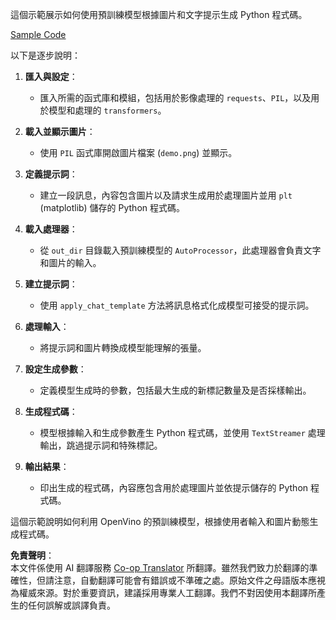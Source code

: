 <!--
CO_OP_TRANSLATOR_METADATA:
{
  "original_hash": "d7d7afa242a4a041ff4193546d4baf16",
  "translation_date": "2025-05-08T05:26:56+00:00",
  "source_file": "md/02.Application/04.Vision/Phi3/E2E_OpenVino_Phi3Vision.md",
  "language_code": "tw"
}
-->
這個示範展示如何使用預訓練模型根據圖片和文字提示生成 Python 程式碼。

[Sample Code](../../../../../../code/06.E2E/E2E_OpenVino_Phi3-vision.ipynb)

以下是逐步說明：

1. **匯入與設定**：
   - 匯入所需的函式庫和模組，包括用於影像處理的 `requests`、`PIL`，以及用於模型和處理的 `transformers`。

2. **載入並顯示圖片**：
   - 使用 `PIL` 函式庫開啟圖片檔案 (`demo.png`) 並顯示。

3. **定義提示詞**：
   - 建立一段訊息，內容包含圖片以及請求生成用於處理圖片並用 `plt` (matplotlib) 儲存的 Python 程式碼。

4. **載入處理器**：
   - 從 `out_dir` 目錄載入預訓練模型的 `AutoProcessor`，此處理器會負責文字和圖片的輸入。

5. **建立提示詞**：
   - 使用 `apply_chat_template` 方法將訊息格式化成模型可接受的提示詞。

6. **處理輸入**：
   - 將提示詞和圖片轉換成模型能理解的張量。

7. **設定生成參數**：
   - 定義模型生成時的參數，包括最大生成的新標記數量及是否採樣輸出。

8. **生成程式碼**：
   - 模型根據輸入和生成參數產生 Python 程式碼，並使用 `TextStreamer` 處理輸出，跳過提示詞和特殊標記。

9. **輸出結果**：
   - 印出生成的程式碼，內容應包含用於處理圖片並依提示儲存的 Python 程式碼。

這個示範說明如何利用 OpenVino 的預訓練模型，根據使用者輸入和圖片動態生成程式碼。

**免責聲明**：  
本文件係使用 AI 翻譯服務 [Co-op Translator](https://github.com/Azure/co-op-translator) 所翻譯。雖然我們致力於翻譯的準確性，但請注意，自動翻譯可能會有錯誤或不準確之處。原始文件之母語版本應視為權威來源。對於重要資訊，建議採用專業人工翻譯。我們不對因使用本翻譯所產生的任何誤解或誤譯負責。